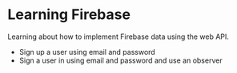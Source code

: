 # Learning Firebase
Learning about how to implement Firebase data using the web API.
- Sign up a user using email and password
- Sign a user in using email and password and use an observer
